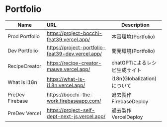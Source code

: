 # **Portfolio**

| Name            | URL                                              | Description            | 
| --------------- | :----------------------------------------------- | ---------------------- | 
| Prod Portfolio  | https://project-bocchi-feat39.vercel.app/        | 本番環境(Portfolio)     | 
| Dev Portfolio   | https://project-portfolio-feat39-dev.vercel.app/ | 開発環境(Portfolio)     | 
| RecipeCreator   | https://recipe-creator-mauve.vercel.app/         | chatGPTによるレシピ生成サイト| 
| What is i18n    | https://what-is-i18n.vercel.app/                 | i18n(Globalization)について|
| PreDev Firebase | https://bocchi-the-work.firebaseapp.com/         | 過去製作FirebaseDeploy | 
| PreDev Vercel   | https://project-self-dept-next-js.vercel.app/    | 過去製作VercelDeploy   | 
